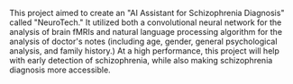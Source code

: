 This project aimed to create an "AI Assistant for Schizophrenia Diagnosis" called "NeuroTech." It utilized both a convolutional neural network for the analysis of brain fMRIs 
and natural language processing algorithm for the analysis of doctor's notes (including age, gender, general psychological analysis, and family history.) At a high performance, 
this project will help with early detection of schizophrenia, while also making schizophrenia diagnosis more accessible.
